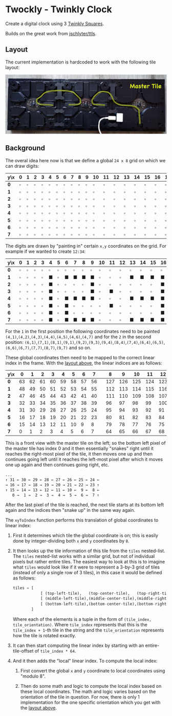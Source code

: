 # Twockly - Twinkly Clock

Create a digital clock using 3 [Twinkly Squares](https://twinkly.com/products/squares).

Builds on the great work from [jschlyter/ttls](https://github.com/jschlyter/ttls).

## Layout

The current implementation is hardcoded to work with the following tile layout:

![](images/photo.jpg)

## Background

The overal idea here now is that we define a global `24 x 8` grid on which we can draw digits:

|  y\x| 0| 1| 2| 3| 4| 5| 6| 7| 8| 9|10|11|12|13|14|15|16|17|18|19|20|21|22|23|
|-----|--|--|--|--|--|--|--|--|--|--|--|--|--|--|--|--|--|--|--|--|--|--|--|--|
|**0**| ▫| ▫| ▫| ▫| ▫| ▫| ▫| ▫| ▫| ▫| ▫| ▫| ▫| ▫| ▫| ▫| ▫| ▫| ▫| ▫| ▫| ▫| ▫| ▫|
|**1**| ▫| ▫| ▫| ▫| ▫| ▫| ▫| ▫| ▫| ▫| ▫| ▫| ▫| ▫| ▫| ▫| ▫| ▫| ▫| ▫| ▫| ▫| ▫| ▫|
|**2**| ▫| ▫| ▫| ▫| ▫| ▫| ▫| ▫| ▫| ▫| ▫| ▫| ▫| ▫| ▫| ▫| ▫| ▫| ▫| ▫| ▫| ▫| ▫| ▫|
|**3**| ▫| ▫| ▫| ▫| ▫| ▫| ▫| ▫| ▫| ▫| ▫| ▫| ▫| ▫| ▫| ▫| ▫| ▫| ▫| ▫| ▫| ▫| ▫| ▫|
|**4**| ▫| ▫| ▫| ▫| ▫| ▫| ▫| ▫| ▫| ▫| ▫| ▫| ▫| ▫| ▫| ▫| ▫| ▫| ▫| ▫| ▫| ▫| ▫| ▫|
|**5**| ▫| ▫| ▫| ▫| ▫| ▫| ▫| ▫| ▫| ▫| ▫| ▫| ▫| ▫| ▫| ▫| ▫| ▫| ▫| ▫| ▫| ▫| ▫| ▫|
|**6**| ▫| ▫| ▫| ▫| ▫| ▫| ▫| ▫| ▫| ▫| ▫| ▫| ▫| ▫| ▫| ▫| ▫| ▫| ▫| ▫| ▫| ▫| ▫| ▫|
|**7**| ▫| ▫| ▫| ▫| ▫| ▫| ▫| ▫| ▫| ▫| ▫| ▫| ▫| ▫| ▫| ▫| ▫| ▫| ▫| ▫| ▫| ▫| ▫| ▫|


The digits are drawn by "painting in" certain `x,y` coordinates on the grid. For example if we wanted to create `12:34`:

|  y\x| 0| 1| 2| 3| 4| 5| 6| 7| 8| 9|10|11|12|13|14|15|16|17|18|19|20|21|22|23|
|-----|--|--|--|--|--|--|--|--|--|--|--|--|--|--|--|--|--|--|--|--|--|--|--|--|
|**0**| ▫| ▫| ▫| ▫| ▫| ▫| ▫| ▫| ▫| ▫| ▫| ▫| ▫| ▫| ▫| ▫| ▫| ▫| ▫| ▫| ▫| ▫| ▫| ▫|
|**1**| ▫| ▫| ▫| ▫| ■| ▫| ■| ■| ■| ■| ▫| ▫| ▫| ■| ■| ■| ■| ▫| ■| ▫| ▫| ■| ▫| ▫|
|**2**| ▫| ▫| ▫| ▫| ■| ▫| ▫| ▫| ▫| ■| ▫| ▫| ▫| ▫| ▫| ▫| ■| ▫| ■| ▫| ▫| ■| ▫| ▫|
|**3**| ▫| ▫| ▫| ▫| ■| ▫| ▫| ▫| ▫| ■| ▫| ■| ▫| ▫| ▫| ▫| ■| ▫| ■| ▫| ▫| ■| ▫| ▫|
|**4**| ▫| ▫| ▫| ▫| ■| ▫| ■| ■| ■| ■| ▫| ▫| ▫| ■| ■| ■| ■| ▫| ■| ■| ■| ■| ▫| ▫|
|**5**| ▫| ▫| ▫| ▫| ■| ▫| ■| ▫| ▫| ▫| ▫| ■| ▫| ▫| ▫| ▫| ■| ▫| ▫| ▫| ▫| ■| ▫| ▫|
|**6**| ▫| ▫| ▫| ▫| ■| ▫| ■| ▫| ▫| ▫| ▫| ▫| ▫| ▫| ▫| ▫| ■| ▫| ▫| ▫| ▫| ■| ▫| ▫|
|**7**| ▫| ▫| ▫| ▫| ■| ▫| ■| ■| ■| ■| ▫| ▫| ▫| ■| ■| ■| ■| ▫| ▫| ▫| ▫| ■| ▫| ▫|

For the `1` in the first position the following coordinates need to be painted `(4,1)`,`(4,2)`,`(4,3)`,`(4,4)`,`(4,5)`,`(4,6)`,`(4,7)` and for the `2` in the second position: `(6,1)`,`(7,1)`,`(8,1)`,`(9,1)`,`(9,2)`,`(9,3)`,`(9,4)`,`(8,4)`,`(7,4)`,`(6,4)`,`(6,5)`,`(6,6)`,`(6,7)`,`(7,7)`,`(8,7)`,`(9,7)` and so on.

These global coordinates then need to be mapped to the correct linear index in the frame. With the [layout above](#layout), the linear indices are as follows:

|  y\x|  0|  1|  2|  3|  4|  5|  6|  7| |  8|  9| 10| 11| 12| 13| 14| 15| | 16| 17| 18| 19| 20| 21| 22| 23|
|-----|---|---|---|---|---|---|---|---|-|---|---|---|---|---|---|---|---|-|---|---|---|---|---|---|---|---|
|**0**| 63| 62| 61| 60| 59| 58| 57| 56| |127|126|125|124|123|122|121|120| |191|190|189|188|187|186|185|184|
|**1**| 48| 49| 50| 51| 52| 53| 54| 55| |112|113|114|115|116|117|118|119| |176|177|178|179|180|181|182|183|
|**2**| 47| 46| 45| 44| 43| 42| 41| 40| |111|110|109|108|107|106|105|104| |175|174|173|172|171|170|169|168|
|**3**| 32| 33| 34| 35| 36| 37| 38| 39| | 96| 97| 98| 99|100|101|102|103| |160|161|162|163|164|165|166|167|
|**4**| 31| 30| 29| 28| 27| 26| 25| 24| | 95| 94| 93| 92| 91| 90| 89| 88| |159|158|157|156|155|154|153|152|
|**5**| 16| 17| 18| 19| 20| 21| 22| 23| | 80| 81| 82| 83| 84| 85| 86| 87| |144|145|146|147|148|149|150|151|
|**6**| 15| 14| 13| 12| 11| 10|  9|  8| | 79| 78| 77| 76| 75| 74| 73| 72| |143|142|141|140|139|138|137|136|
|**7**|  0|  1|  2|  3|  4|  5|  6|  7| | 64| 65| 66| 67| 68| 69| 70| 71| |128|129|130|131|132|133|134|135|

This is a front view with the master tile on the left; so the bottom left pixel of the master tile has index 0 and it then essentially "snakes" right until it reaches the right-most pixel of the tile, it then moves one up and then continues going left until it reaches the left-most pixel after which it moves one up again and then continues going right, etc.

```
...
↑ 31 ← 30 ← 29 ← 28 ← 27 ← 26 ← 25 ← 24 ←
→ 16 → 17 → 18 → 19 → 20 → 21 → 22 → 23 ↑
↑ 15 ← 14 ← 13 ← 12 ← 11 ← 10 ←  9 ←  8 ←
   0 →  1 →  2 →  3 →  4 →  5 →  6 →  7 ↑
```

After the last pixel of the tile is reached, the next tile starts at its bottom left again and the indices then "snake up" in the same way again. 

The `xyToIndex` function performs this translation of global coordinates to linear index:

1.  First it determines which tile the global coordinate is on; this is easily done by integer-dividing both `x` and `y` coordinates by `8`.

2.  It then looks up the tile information of this tile from the `tiles` nested-list. The `tiles` nested-list works with a similar grid, but not of individual pixels but rather entire tiles. The easiest way to look at this is to imagine what `tiles` would look like if it were to represent a 3-by-3 grid of tiles (instead of only a single row of 3 tiles), in this case it would be defined as follows:

    ```python
    tiles = [   
                [ (top-left-tile),   (top-center-tile),   (top-right-tile)    ],
                [ (middle-left-tile),(middle-center-tile),(middle-right-tile) ],
                [ (bottom-left-tile),(bottom-center-tile),(bottom-right-tile) ]
            ]
    ```

    Where each of the elements is a tuple in the form of `(tile_index, tile_orientation)`. Where `tile_index` represents that this is the `tile_index + 1`-th tile in the string and the `tile_orientation` represents how the tile is rotated exactly.

3.  It can then start computing the linear index by starting with an entire-tile-offset of `tile_index * 64`.

4.  And it then adds the "local" linear index. To compute the local index:
    
    1.  First convert the global `x` and `y` coordinate to local coordinates using "modulo 8".

    2.  Then do some math and logic to compute the local index based on these local coordinates. The math and logic varies based on the orientation of the tile in question. For now, there is only 1 implementation for the one specific orientation which you get with the [layout above](#layout).

